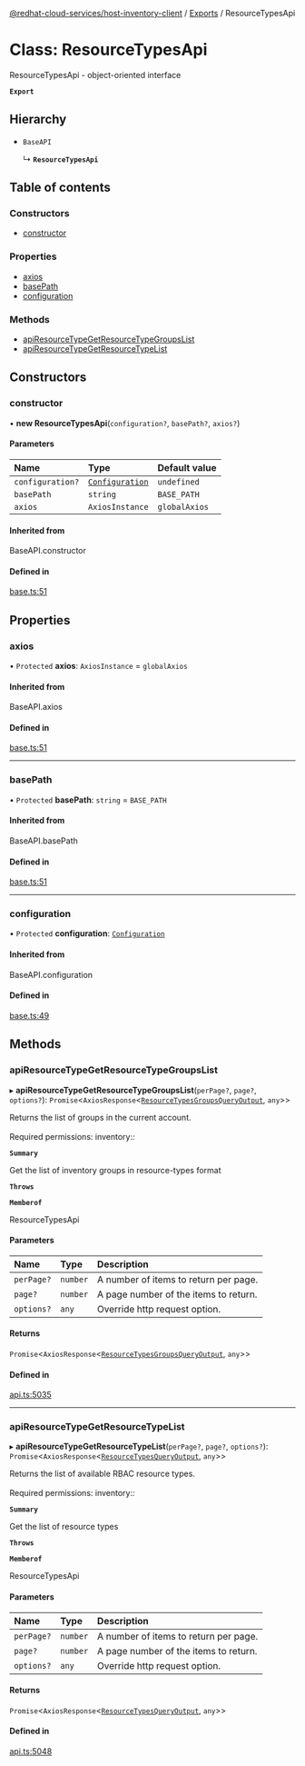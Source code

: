 [@redhat-cloud-services/host-inventory-client](../README.md) / [Exports](../modules.md) / ResourceTypesApi

# Class: ResourceTypesApi

ResourceTypesApi - object-oriented interface

**`Export`**

## Hierarchy

- `BaseAPI`

  ↳ **`ResourceTypesApi`**

## Table of contents

### Constructors

- [constructor](ResourceTypesApi.md#constructor)

### Properties

- [axios](ResourceTypesApi.md#axios)
- [basePath](ResourceTypesApi.md#basepath)
- [configuration](ResourceTypesApi.md#configuration)

### Methods

- [apiResourceTypeGetResourceTypeGroupsList](ResourceTypesApi.md#apiresourcetypegetresourcetypegroupslist)
- [apiResourceTypeGetResourceTypeList](ResourceTypesApi.md#apiresourcetypegetresourcetypelist)

## Constructors

### constructor

• **new ResourceTypesApi**(`configuration?`, `basePath?`, `axios?`)

#### Parameters

| Name | Type | Default value |
| :------ | :------ | :------ |
| `configuration?` | [`Configuration`](Configuration.md) | `undefined` |
| `basePath` | `string` | `BASE_PATH` |
| `axios` | `AxiosInstance` | `globalAxios` |

#### Inherited from

BaseAPI.constructor

#### Defined in

[base.ts:51](https://github.com/RedHatInsights/javascript-clients/blob/master/packages/host-inventory/base.ts#L51)

## Properties

### axios

• `Protected` **axios**: `AxiosInstance` = `globalAxios`

#### Inherited from

BaseAPI.axios

#### Defined in

[base.ts:51](https://github.com/RedHatInsights/javascript-clients/blob/master/packages/host-inventory/base.ts#L51)

___

### basePath

• `Protected` **basePath**: `string` = `BASE_PATH`

#### Inherited from

BaseAPI.basePath

#### Defined in

[base.ts:51](https://github.com/RedHatInsights/javascript-clients/blob/master/packages/host-inventory/base.ts#L51)

___

### configuration

• `Protected` **configuration**: [`Configuration`](Configuration.md)

#### Inherited from

BaseAPI.configuration

#### Defined in

[base.ts:49](https://github.com/RedHatInsights/javascript-clients/blob/master/packages/host-inventory/base.ts#L49)

## Methods

### apiResourceTypeGetResourceTypeGroupsList

▸ **apiResourceTypeGetResourceTypeGroupsList**(`perPage?`, `page?`, `options?`): `Promise`<`AxiosResponse`<[`ResourceTypesGroupsQueryOutput`](../interfaces/ResourceTypesGroupsQueryOutput.md), `any`\>\>

Returns the list of groups in the current account. <br /><br /> Required permissions: inventory:*:*

**`Summary`**

Get the list of inventory groups in resource-types format

**`Throws`**

**`Memberof`**

ResourceTypesApi

#### Parameters

| Name | Type | Description |
| :------ | :------ | :------ |
| `perPage?` | `number` | A number of items to return per page. |
| `page?` | `number` | A page number of the items to return. |
| `options?` | `any` | Override http request option. |

#### Returns

`Promise`<`AxiosResponse`<[`ResourceTypesGroupsQueryOutput`](../interfaces/ResourceTypesGroupsQueryOutput.md), `any`\>\>

#### Defined in

[api.ts:5035](https://github.com/RedHatInsights/javascript-clients/blob/master/packages/host-inventory/api.ts#L5035)

___

### apiResourceTypeGetResourceTypeList

▸ **apiResourceTypeGetResourceTypeList**(`perPage?`, `page?`, `options?`): `Promise`<`AxiosResponse`<[`ResourceTypesQueryOutput`](../interfaces/ResourceTypesQueryOutput.md), `any`\>\>

Returns the list of available RBAC resource types. <br /><br /> Required permissions: inventory:*:*

**`Summary`**

Get the list of resource types

**`Throws`**

**`Memberof`**

ResourceTypesApi

#### Parameters

| Name | Type | Description |
| :------ | :------ | :------ |
| `perPage?` | `number` | A number of items to return per page. |
| `page?` | `number` | A page number of the items to return. |
| `options?` | `any` | Override http request option. |

#### Returns

`Promise`<`AxiosResponse`<[`ResourceTypesQueryOutput`](../interfaces/ResourceTypesQueryOutput.md), `any`\>\>

#### Defined in

[api.ts:5048](https://github.com/RedHatInsights/javascript-clients/blob/master/packages/host-inventory/api.ts#L5048)
